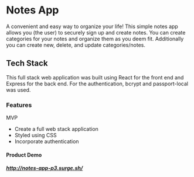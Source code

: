 # Notes App
A convenient and easy way to organize your life! This simple notes app allows you (the user) to securely sign up and create notes. You can create categories for your notes and organize them as you deem fit. Additionally you can create new, delete, and update categories/notes.
## Tech Stack
This full stack web application was built using React for the front end and Express for the back end. For the authentication, bcrypt and passport-local was used.
### Features
MVP
   * Create a full web stack application
   * Styled using CSS
   * Incorporate authentication
#### Product Demo
##### http://notes-app-p3.surge.sh/
